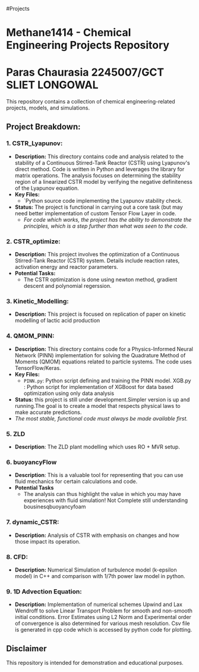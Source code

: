 #Projects
# Methane1414 - Chemical Engineering Projects Repository 
# Paras Chaurasia 2245007/GCT SLIET LONGOWAL

This repository contains a collection of chemical engineering-related projects, models, and simulations.

## Project Breakdown:

### 1. CSTR_Lyapunov:

*   **Description:** This directory contains code and analysis related to the stability of a Continuous Stirred-Tank Reactor (CSTR) using Lyapunov's direct method. Code is written in Python and leverages the library for matrix operations. The analysis focuses on determining the stability region of a linearized CSTR model by verifying the negative definiteness of the Lyapunov equation.
*   **Key Files:**
    *   `Python source code implementing the Lyapunov stability check.
*   **Status:** The project is functional in carrying out a core task (but may need better implementation of custom Tensor Flow Layer in code.
    *   *For code which works, the project has the ability to demonstrate the principles, which is a step further than what was seen to the code.*

### 2. CSTR_optimize:

*   **Description:** This project involves the optimization of a Continuous Stirred-Tank Reactor (CSTR) system. Details include reaction rates, activation energy and reactor parameters.
*   **Potential Tasks:**
    *   The CSTR optimization is done using newton method, gradient descent and polynomial regerssion.

### 3. Kinetic_Modelling:

*   **Description:** This project is focused on replication of paper on kinetic modelling of lactic acid production


### 4. QMOM_PINN:

*   **Description:** This directory contains code for a Physics-Informed Neural Network (PINN) implementation for solving the Quadrature Method of Moments (QMOM) equations related to particle systems. The code uses TensorFlow/Keras.
*   **Key Files:**
    *   `PINN.py`: Python script defining and training the PINN model.
         XGB.py :  Python script for implementation of XGBoost for data based optimization using only data analysis
*   **Status:** this project is still under development.Simpler version is up and running.The goal is to create a model that respects physical laws to make accurate predictions.
* *The most stable, functional code must always be made available first.*

### 5. ZLD

*   **Description**: The ZLD plant modelling which uses RO + MVR setup.


### 6. buoyancyFlow

*   **Description**: This is a valuable tool for representing that you can use fluid mechanics for certain calculations and code.
*   **Potential Tasks**
    *   The analysis can thus highlight the value in which you may have experiences with fluid simulation! Not Complete still understanding bousinesqbuoyancyfoam

### 7. dynamic_CSTR:

*   **Description:** Analysis of CSTR with emphasis on changes and how those impact its operation.
  
### 8. CFD:

*   **Description:** Numerical Simulation of turbulence model (k-epsilon model) in C++ and comparison with 1/7th power law model in python.

### 9. 1D Advection Equation:

* **Description:** Implementation of numerical schemes Upwind and Lax Wendroff to solve Linear Transport Problem for smooth and non-smooth initial conditions. Error Estimates using L2 Norm and Experimental order of convergence is also determined for various mesh resolution. Csv file is generated in cpp code which is accessed by python code for plotting.

## Disclaimer

This repository is intended for demonstration and educational purposes.
